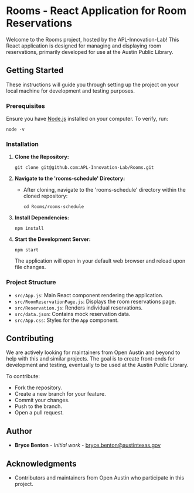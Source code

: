 
# Rooms - React Application for Room Reservations

Welcome to the Rooms project, hosted by the APL-Innovation-Lab! This React application is designed for managing and displaying room reservations, primarily developed for use at the Austin Public Library.

## Getting Started

These instructions will guide you through setting up the project on your local machine for development and testing purposes.

### Prerequisites

Ensure you have [Node.js](https://nodejs.org/) installed on your computer. To verify, run:
```
node -v
```

### Installation

1. **Clone the Repository:**
   ```
   git clone git@github.com:APL-Innovation-Lab/Rooms.git
   ```

2. **Navigate to the 'rooms-schedule' Directory:**
   - After cloning, navigate to the 'rooms-schedule' directory within the cloned repository:
     ```
     cd Rooms/rooms-schedule
     ```

3. **Install Dependencies:**
   ```
   npm install
   ```

4. **Start the Development Server:**
   ```
   npm start
   ```
   The application will open in your default web browser and reload upon file changes.

### Project Structure

- `src/App.js`: Main React component rendering the application.
- `src/RoomReservationPage.js`: Displays the room reservations page.
- `src/Reservation.js`: Renders individual reservations.
- `src/data.json`: Contains mock reservation data.
- `src/App.css`: Styles for the `App` component.

## Contributing

We are actively looking for maintainers from Open Austin and beyond to help with this and similar projects. The goal is to create front-ends for development and testing, eventually to be used at the Austin Public Library.

To contribute:
- Fork the repository.
- Create a new branch for your feature.
- Commit your changes.
- Push to the branch.
- Open a pull request.

## Author

- **Bryce Benton** - *Initial work* - [bryce.benton@austintexas.gov](mailto:bryce.benton@austintexas.gov)

## Acknowledgments

- Contributors and maintainers from Open Austin who participate in this project.
